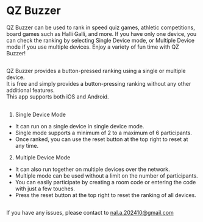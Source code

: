 # QZ Buzzer
QZ Buzzer can be used to rank in speed quiz games, athletic competitions, board games such as Halli Galli, and more.
If you have only one device, you can check the ranking by selecting Single Device mode, or Multiple Device mode if you use multiple devices.
Enjoy a variety of fun time with QZ Buzzer!

## 
QZ Buzzer provides a button-pressed ranking using a single or multiple device.</br>
It is free and simply provides a button-pressing ranking without any other additional features.</br>
This app supports both iOS and Android.</br>

##
1. Single Device Mode
* It can run on a single device in single device mode.
* Single mode supports a minimum of 2 to a maximum of 6 participants.
* Once ranked, you can use the reset button at the top right to reset at any time.

2. Multiple Device Mode
* It can also run together on multiple devices over the network.
* Multiple mode can be used without a limit on the number of participants.
* You can easily participate by creating a room code or entering the code with just a few touches.
* Press the reset button at the top right to reset the ranking of all devices.

##
If you have any issues, please contact to nal.a.202410@gmail.com
